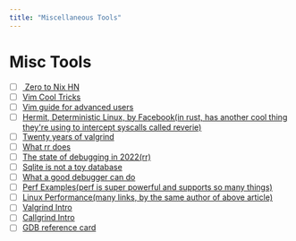```yaml
---
title: "Miscellaneous Tools"
---
```


# Misc Tools

- [ ] [ Zero to Nix ](https://determinate.systems/posts/zero-to-nix) [HN](https://lobste.rs/s/kf3xym/introducing_zero_nix)
- [ ] [Vim Cool Tricks ](https://stackoverflow.com/questions/726894/what-are-the-dark-corners-of-vim-your-mom-never-told-you-about)
- [ ] [Vim guide for advanced users](https://news.ycombinator.com/item?id=33811705)
- [ ] [Hermit, Deterministic Linux, by Facebook(in rust, has another cool thing they're using to intercept syscalls called reverie)](https://news.ycombinator.com/item?id=33708867)
- [ ] [Twenty years of valgrind](https://news.ycombinator.com/item?id=32245136)
- [ ] [What rr does](https://news.ycombinator.com/item?id=31617600)
- [ ] [The state of debugging in 2022(rr)](https://youtu.be/yCK0-vWmAsk)
- [ ] [Sqlite is not a toy database](https://antonz.org/sqlite-is-not-a-toy-database/)
- [ ] [What a good debugger can do](https://news.ycombinator.com/item?id=35092998)
- [ ] [Perf Examples(perf is super powerful and supports so many things)](https://www.brendangregg.com/perf.html)
- [ ] [Linux Performance(many links, by the same author of above article)](https://www.brendangregg.com/linuxperf.html)
- [ ] [Valgrind Intro](https://web.stanford.edu/class/archive/cs/cs107/cs107.1196/resources/valgrind)
- [ ] [Callgrind Intro](https://web.stanford.edu/class/archive/cs/cs107/cs107.1196/resources/callgrind)
- [ ] [GDB reference card](https://github.com/hellogcc/100-gdb-tips/blob/master/refcard.pdf)
